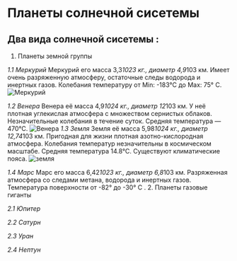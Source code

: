 # Планеты солнечной сисетемы #

## Два вида солнечной сисетемы :

1. Планеты земной группы

*1.1 Меркурий*
Меркурий его масса 3,3*1023 кг., диаметр 4,9*103 км. Имеет очень разряженную атмосферу, остаточные следы водорода
и инертных газов. Колебания температуру от Min: -183°С до Max: 75° С. 
![Меркурий](merkurij-v-4-dome.jpg) 


*1.2 Венера*
Венера её масса 4,9*1024 кг., диаметр 12*103 км. 
У неё плотная углекислая атмосфера с множеством сернистых облаков. Незначительные колебания в течение суток. Средняя температура — 470°С.
![Венера](1644998724_1-fikiwiki-com-p-kartinki-veneri-1.jpg)
*1.3 Земля*
Земля её масса 5,98*1024 кг., диаметр 12,74*103 км. Пригодная
для жизни плотная азотно-кислородная атмосфера. Колебания
температур незначительны в космическом масштабе. Средняя
температура 14.8°С. Существуют климатические пояса.
![земля](golubaja-planeta-zemlja.jpg)

*1.4 Марс*
Марс его масса 6,42*1023 кг., диаметр 6,8*103 км. Разряженная
атмосфера со следами метана, водорода и инертных газов. 
Температура поверхности от -82° до -30° С .
2. Планеты газовые гиганты 

*2.1 Юпитер*

*2.2 Сатурн*

*2.3 Уран*

*2.4 Нептун*